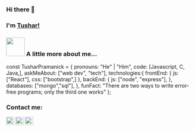 ### Hi there 👋
### I'm [Tushar!](https://linktr.ee/Shincreates) 


### <img src="https://media.giphy.com/media/VgCDAzcKvsR6OM0uWg/giphy.gif" width="50"> A little more about me... 

const TusharPramanick = {
    pronouns: "He" | "Him",
    code: [Javascript, C, Java,],
    askMeAbout: ["web dev", "tech"],
    technologies:{
       frontEnd: {
            js: ["React"],
            css: ["bootstrap",]
        },
        backEnd: {
            js: ["node", "express"],
        },
        databases: ["mongo","sql"], 
    },
    funFact: "There are two ways to write error-free programs; only the third one works"
}; 



### Contact me:

[<img align="left" alt="Tushar Pramanick | LinkedIn" width="22px" src="https://cdn.jsdelivr.net/npm/simple-icons@v3/icons/linkedin.svg" />][linkedin]
[<img align="left" alt="Tushar Pramanick | Twitter" width="22px" src="https://cdn.jsdelivr.net/npm/simple-icons@v3/icons/twitter.svg" />][twitter]
[<img align="left" alt="Tushar Pramanick | Instagram" width="22px" src="https://cdn.jsdelivr.net/npm/simple-icons@v3/icons/instagram.svg" />][instagram]


[linkedin]: https://www.linkedin.com/in/tushar-pramanick/
[twitter]: https://twitter.com/Tusharcreates
[instagram]: https://www.instagram.com/shincreates/
